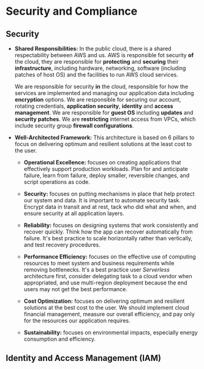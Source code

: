# Security and Compliance

## Security

- **Shared Responsibilities:** In the public cloud, there is a shared respectability between AWS and us. AWS is responsible fot security **of** the cloud, they are responsible for **protecting** and **securing** their **infrastructure**, including hardware, networking, software (including patches of host OS) and the facilities to run AWS cloud services.
  
  We are responsible for security **in** the cloud, responsible for how the services are implemented and managing our application data including **encryption** options. We are responsible for securing our account, rotating credentials, **application security**, **identity** and **access management**. We are responsible for **guest OS** including **updates** and **security patches**. We are **restricting** internet access from VPCs, which include security group **firewall configurations**.

- **Well-Architected Framework:** This architecture is based on 6 pillars to focus on delivering optimum and resilient solutions at the least cost to the user.
  
  - **Operational Excellence:** focuses on creating applications that effectively support production workloads. Plan for and anticipate failure, learn from failure, deploy smaller, reversible changes, and script operations as code.
  
  - **Security:** focuses on putting mechanisms in place that help protect our system and data. It is important to automate security task. Encrypt data in transit and at rest, tack who did what and when, and ensure security at all application layers.
  
  - **Reliability:** focuses on designing systems that work consistently and recover quickly. Think how the app can recover automatically from failure. It's best practice to scale horizontally rather than vertically, and test recovery procedures.
  
  - **Performance Efficiency:** focuses on the effective use of computing resources to meet system and business requirements while removing bottlenecks. It's a best practice user *Serverless* architecture first, consider delegating task to a cloud vendor when appropriated, and use multi-region deployment because the end users may not get the best performance.

  - **Cost Optimization:** focuses on delivering optimum and resilient solutions at the best cost to the user. We should implement cloud financial management, measure our overall efficiency, and pay only for the resources our application requires.

  - **Sustainability:** focuses on environmental impacts, especially energy consumption and efficiency.

## Identity and Access Management (IAM)
